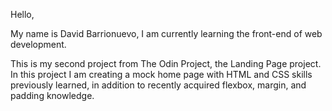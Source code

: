 Hello,

My name is David Barrionuevo, I am currently learning the front-end of web development. 


This is my second project from The Odin Project, the Landing Page project. In this project I am creating a mock home 
page with HTML and CSS skills previously learned, in addition to recently acquired flexbox, margin, and padding 
knowledge.


 
